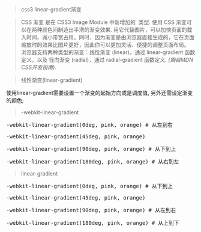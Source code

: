 > css3 linear-gradient渐变

> CSS 渐变 是在 CSS3 Image Module 中新增加的 <image> 类型. 使用 CSS 渐变可以在两种颜色间制造出平滑的渐变效果. 用它代替图片，可以加快页面的载入时间、减小带宽占用。同时，因为渐变是由浏览器直接生成的，它在页面缩放时的效果比图片更好，因此你可以更加灵活、便捷的调整页面布局。
浏览器支持两种类型的渐变：线性渐变 (linear)，通过 linear-gradient 函数定义，以及 径向渐变 (radial)，通过 radial-gradient 函数定义. *(摘自MDN CSS开发指南)*.

> 线性渐变(linear-gradient)

使用linear-gradient需要设置一个渐变的起始方向或是调度值, 另外还需设定渐变的颜色;

> -webkit-linear-gradient

<pre>-webkit-linear-gradient(0deg, pink, orange) # 从左到右</pre>

<pre>-webkit-linear-gradient(45deg, pink, orange)</pre>

<pre>-webkit-linear-gradient(90deg, pink, orange) # 从下到上</pre>

<pre>-webkit-linear-gradient(180deg, pink, orange) # 从右到左</pre>

> linear-gradient

<pre>-webkit-linear-gradient(0deg, pink, orange) # 从下到上</pre>

<pre>-webkit-linear-gradient(45deg, pink, orange)</pre>

<pre>-webkit-linear-gradient(90deg, pink, orange) # 从左到右</pre>

<pre>-webkit-linear-gradient(180deg, pink, orange) # 从上到下</pre>

